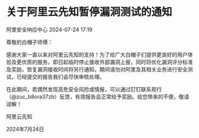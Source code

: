 #  关于阿里云先知暂停漏洞测试的通知   
 阿里安全响应中心   2024-07-24 17:19  
  
尊敬的白帽子师傅：      
  
感谢大家一直以来对阿里云先知的支持！为了给广大白帽子们提供更良好的用户体验及更优质的服务，即日起临时停止接收外部漏洞上报，同时将优化漏洞评分标准及奖励，恢复漏洞接收时间将另行通知，期间请勿对阿里及其相关业务进行安全测试，已经提交的报告我们会尽快审核处理。  
  
在此期间，若偶然发现高危安全风险或情报，可以通过钉钉联系观行（@zuc_b8ora37zb）反馈，有效报告会正常给予奖励。给您带来的不便，敬请谅解！  
  
阿里云先知  
  
2024年7月24日  
  
